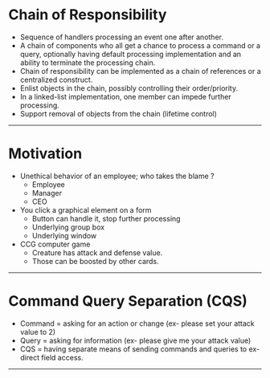 # Chain of Responsibility

- Sequence of handlers processing an event one after another.
- A chain of components who all get a chance to process a command or a query, optionally having default processing implementation and an ability to terminate the processing chain.
- Chain of responsibility can be implemented as a chain of references or a centralized construct.
- Enlist objects in the chain, possibly controlling their order/priority.
- In a linked-list implementation, one member can impede further processing.
- Support removal of objects from the chain (lifetime control)

---

# Motivation

- Unethical behavior of an employee; who takes the blame ?
  - Employee
  - Manager
  - CEO
- You click a graphical element on a form
  - Button can handle it, stop further processing
  - Underlying group box
  - Underlying window
- CCG computer game
  - Creature has attack and defense value.
  - Those can be boosted by other cards.

---

# Command Query Separation (CQS)

- Command = asking for an action or change (ex- please set your attack value to 2)
- Query = asking for information (ex- please give me your attack value)
- CQS = having separate means of sending commands and queries to ex- direct field access.

---
